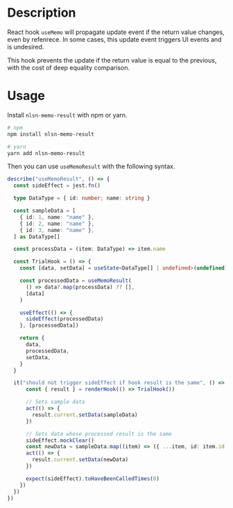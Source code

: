 # Description

React hook `useMemo` will propagate update event if the return value changes, even by refenrece. In some cases, this update event triggers UI events and is undesired.

This hook prevents the update if the return value is equal to the previous, with the cost of deep equality comparison.

# Usage

Install `nlsn-memo-result` with npm or yarn.

```bash
# npm
npm install nlsn-memo-result

# yarn
yarn add nlsn-memo-result
```

Then you can use `useMemoResult` with the following syntax.

```ts
describe("useMemoResult", () => {
  const sideEffect = jest.fn()

  type DataType = { id: number; name: string }

  const sampleData = [
    { id: 1, name: "name" },
    { id: 2, name: "name" },
    { id: 3, name: "name" },
  ] as DataType[]

  const processData = (item: DataType) => item.name

  const TrialHook = () => {
    const [data, setData] = useState<DataType[] | undefined>(undefined)

    const processedData = useMemoResult(
      () => data?.map(processData) ?? [],
      [data]
    )

    useEffect(() => {
      sideEffect(processedData)
    }, [processedData])

    return {
      data,
      processedData,
      setData,
    }
  }

  it("should not trigger sideEffect if hook result is the same", () => {
      const { result } = renderHook(() => TrialHook())

      // Sets sample data
      act(() => {
        result.current.setData(sampleData)
      })

      // Sets data whose processed result is the same
      sideEffect.mockClear()
      const newData = sampleData.map((item) => ({ ...item, id: item.id + 10 }))
      act(() => {
        result.current.setData(newData)
      })

      expect(sideEffect).toHaveBeenCalledTimes(0)
    })
  })
})
```

